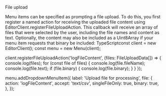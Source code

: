  File upload















Menu items can be specified as prompting a file upload. To do this, you first register a named action for receiving the uploaded file content using EditorClient.registerFileUploadAction. This callback will receive an array of files that were selected by the user, including the file names and content as text. Optionally, the content may also be included as a Uint8Array if your menu item requests that binary be included:
TypeScriptconst client = new EditorClient();
const menu = new Menu(client);

client.registerFileUploadAction('logFileContent', (files: FileUploadData[]) => {
    console.log(files);
    for (const file of files) {
        console.log(file.fileName);
        console.log(file.text);
        if (file.binary) {
            console.log(file.binary);
        }
    }
});

menu.addDropdownMenuItem({
    label: 'Upload file for processing',
    file: {
        action: 'logFileContent',
        accept: 'text/csv',
        singleFileOnly: true,
        binary: true,
    },
});
